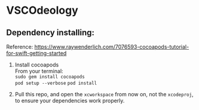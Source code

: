 #  VSCOdeology

## Dependency installing: 
Reference: https://www.raywenderlich.com/7076593-cocoapods-tutorial-for-swift-getting-started

1. Install cocoapods <br>
From your terminal:<br>
`sudo gem install cocoapods`<br>
`pod setup --verbose`
`pod install`

2. Pull this repo, and open the `xcworkspace` from now on, not the `xcodeproj`, to ensure your dependencies work properly.
